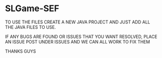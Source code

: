 # SLGame-SEF
TO USE THE FILES CREATE A NEW JAVA PROJECT AND JUST ADD ALL THE JAVA FILES TO USE.

IF ANY BUGS ARE FOUND OR ISSUES THAT YOU WANT RESOLVED, PLACE AN ISSUE POST UNDER ISSUES AND WE CAN ALL WORK TO FIX THEM 

THANKS GUYS
